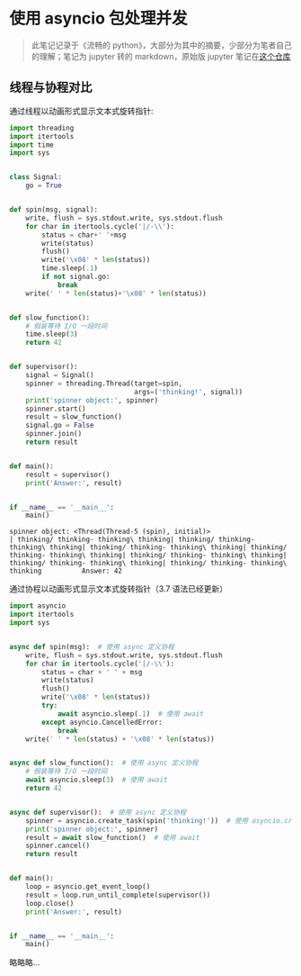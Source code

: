# 使用 asyncio 包处理并发

> 此笔记记录于《流畅的 python》，大部分为其中的摘要，少部分为笔者自己的理解；笔记为 jupyter 转的 markdown，原始版 jupyter 笔记在[这个仓库](https://github.com/Justin3go/fluent-python-note)

## 线程与协程对比

通过线程以动画形式显示文本式旋转指针:


```python
import threading
import itertools
import time
import sys


class Signal:
    go = True


def spin(msg, signal):
    write, flush = sys.stdout.write, sys.stdout.flush
    for char in itertools.cycle('|/-\\'):
        status = char+' '+msg
        write(status)
        flush()
        write('\x08' * len(status))
        time.sleep(.1)
        if not signal.go:
            break
    write(' ' * len(status)+'\x08' * len(status))


def slow_function():
    # 假装等待 I/O 一段时间
    time.sleep(3)
    return 42


def supervisor():
    signal = Signal()
    spinner = threading.Thread(target=spin,
                               args=('thinking!', signal))
    print('spinner object:', spinner)
    spinner.start()
    result = slow_function()
    signal.go = False
    spinner.join()
    return result


def main():
    result = supervisor()
    print('Answer:', result)


if __name__ == '__main__':
    main()
```

    spinner object: <Thread(Thread-5 (spin), initial)>
    | thinking/ thinking- thinking\ thinking| thinking/ thinking- thinking\ thinking| thinking/ thinking- thinking\ thinking| thinking/ thinking- thinking\ thinking| thinking/ thinking- thinking\ thinking| thinking/ thinking- thinking\ thinking| thinking/ thinking- thinking\ thinking          Answer: 42
    

通过协程以动画形式显示文本式旋转指针（3.7 语法已经更新）


```python
import asyncio
import itertools
import sys


async def spin(msg):  # 使用 async 定义协程
    write, flush = sys.stdout.write, sys.stdout.flush
    for char in itertools.cycle('|/-\\'):
        status = char + ' ' + msg
        write(status)
        flush()
        write('\x08' * len(status))
        try:
            await asyncio.sleep(.1)  # 使用 await
        except asyncio.CancelledError:
            break
    write(' ' * len(status) + '\x08' * len(status))


async def slow_function():  # 使用 async 定义协程
    # 假装等待 I/O 一段时间
    await asyncio.sleep(3)  # 使用 await
    return 42


async def supervisor():  # 使用 async 定义协程
    spinner = asyncio.create_task(spin('thinking!'))  # 使用 asyncio.create_task()
    print('spinner object:', spinner)
    result = await slow_function()  # 使用 await
    spinner.cancel()
    return result


def main():
    loop = asyncio.get_event_loop()
    result = loop.run_until_complete(supervisor())
    loop.close()
    print('Answer:', result)


if __name__ == '__main__':
    main()
```

略略略...
